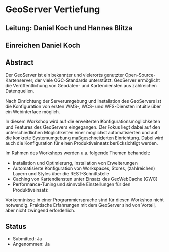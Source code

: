 # GeoServer Vertiefung

## Leitung: Daniel Koch und Hannes Blitza

## Einreichen Daniel Koch

## Abstract

Der GeoServer ist ein bekannter und vielerorts genutzter Open-Source-Kartenserver,
der viele OGC-Standards unterstützt. GeoServer ermöglicht die Veröffentlichung von
Geodaten- und Kartendiensten aus zahlreichen Datenquellen.

Nach Einrichtung der Serverumgebung und Installation des GeoServers ist die
Konfiguration von ersten WMS-, WCS- und WFS-Diensten intuitiv über ein
Webinterface möglich.

In diesem Workshop wird auf die erweiterten Konfigurationsmöglichkeiten und
Features des GeoServers eingegangen. Der Fokus liegt dabei auf den
unterschiedlichen Möglichkeiten einer möglichst automatisierten und auf die
konkrete Systemumgebung maßgeschneiderten Einrichtung. Dabei wird auch die
Konfiguration für einen Produktiveinsatz berücksichtigt werden.

Im Rahmen des Workshops werden u.a. folgende Themen behandelt:
- Installation und Optimierung, Installation von Erweiterungen
- Automatisierte Konfiguration von Workspaces, Stores, (zahlreichen) Layern und Styles über die REST-Schnittstelle
- Caching von Kartendiensten unter Einsatz des GeoWebCache (GWC)
- Performance-Tuning und sinnvolle Einstellungen für den Produktiveinsatz

Vorkenntnisse in einer Programmiersprache sind für diesen Workshop nicht notwendig.
Praktische Erfahrungen mit dem GeoServer sind von Vorteil, aber nicht zwingend erforderlich.

## Status
  * Submitted: Ja
  * Angenommen: Ja
